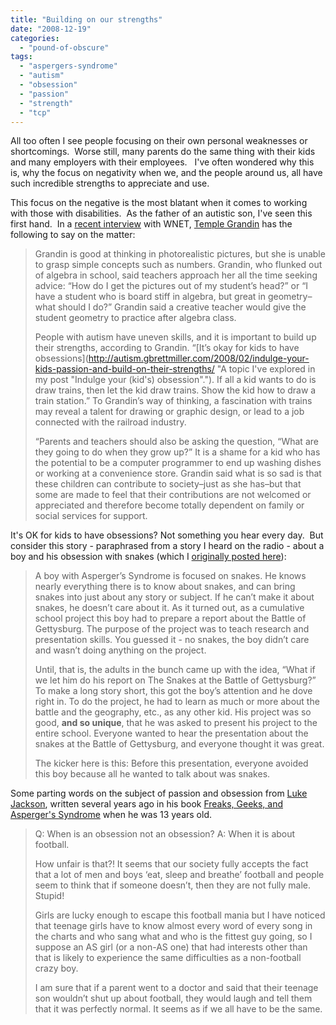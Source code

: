```yaml
---
title: "Building on our strengths"
date: "2008-12-19"
categories: 
  - "pound-of-obscure"
tags: 
  - "aspergers-syndrome"
  - "autism"
  - "obsession"
  - "passion"
  - "strength"
  - "tcp"
---
```


All too often I see people focusing on their own personal weaknesses or shortcomings.  Worse still, many parents do the same thing with their kids and many employers with their employees.   I've often wondered why this is, why the focus on negativity when we, and the people around us, all have such incredible strengths to appreciate and use.

This focus on the negative is the most blatant when it comes to working with those with disabilities.  As the father of an autistic son, I've seen this first hand.  In a [recent interview](http://www.thirteen.org/newsandpublicaffairs/encouraging-talent-in-kids-with-aspergers) with WNET, [Temple Grandin](http://templegrandin.com/) has the following to say on the matter:

> Grandin is good at thinking in photorealistic pictures, but she is unable to grasp simple concepts such as numbers. Grandin, who flunked out of algebra in school, said teachers approach her all the time seeking advice: “How do I get the pictures out of my student’s head?” or “I have a student who is board stiff in algebra, but great in geometry–what should I do?” Grandin said a creative teacher would give the student geometry to practice after algebra class.
> 
> People with autism have uneven skills, and it is important to build up their strengths, according to Grandin. “[It’s okay for kids to have obsessions](http://autism.gbrettmiller.com/2008/02/indulge-your-kids-passion-and-build-on-their-strengths/ "A topic I've explored in my post "Indulge your (kid's) obsession"."). If all a kid wants to do is draw trains, then let the kid draw trains. Show the kid how to draw a train station.” To Grandin’s way of thinking, a fascination with trains may reveal a talent for drawing or graphic design, or lead to a job connected with the railroad industry.
> 
> “Parents and teachers should also be asking the question, “What are they going to do when they grow up?” It is a shame for a kid who has the potential to be a computer programmer to end up washing dishes or working at a convenience store. Grandin said what is so sad is that these children can contribute to society–just as she has–but that some are made to feel that their contributions are not welcomed or appreciated and therefore become totally dependent on family or social services for support.

It's OK for kids to have obsessions? Not something you hear every day.  But consider this story - paraphrased from a story I heard on the radio - about a boy and his obsession with snakes (which I [originally posted here](http://autism.gbrettmiller.com/2005/03/the-unreasonable-man/)):

> A boy with Asperger’s Syndrome is focused on snakes. He knows nearly everything there is to know about snakes, and can bring snakes into just about any story or subject. If he can’t make it about snakes, he doesn’t care about it. As it turned out, as a cumulative school project this boy had to prepare a report about the Battle of Gettysburg. The purpose of the project was to teach research and presentation skills. You guessed it - no snakes, the boy didn’t care and wasn’t doing anything on the project.
> 
> Until, that is, the adults in the bunch came up with the idea, “What if we let him do his report on The Snakes at the Battle of Gettysburg?” To make a long story short, this got the boy’s attention and he dove right in. To do the project, he had to learn as much or more about the battle and the geography, etc., as any other kid. His project was so good, **and so unique**, that he was asked to present his project to the entire school. Everyone wanted to hear the presentation about the snakes at the Battle of Gettysburg, and everyone thought it was great.
> 
> The kicker here is this: Before this presentation, everyone avoided this boy because all he wanted to talk about was snakes.

Some parting words on the subject of passion and obsession from [Luke Jackson](http://www.jkp.com/catalogue/author.php?id=877), written several years ago in his book [Freaks, Geeks, and Asperger's Syndrome](http://www.amazon.com/exec/obidos/ASIN/1843100983/gbrettmiller-20) when he was 13 years old.

> Q: When is an obsession not an obsession? A: When it is about football.
> 
> How unfair is that?! It seems that our society fully accepts the fact that a lot of men and boys ‘eat, sleep and breathe’ football and people seem to think that if someone doesn’t, then they are not fully male. Stupid!
> 
> Girls are lucky enough to escape this football mania but I have noticed that teenage girls have to know almost every word of every song in the charts and who sang what and who is the fittest guy going, so I suppose an AS girl (or a non-AS one) that had interests other than that is likely to experience the same difficulties as a non-football crazy boy.
> 
> I am sure that if a parent went to a doctor and said that their teenage son wouldn’t shut up about football, they would laugh and tell them that it was perfectly normal. It seems as if we all have to be the same.

